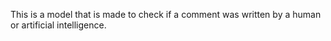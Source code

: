 This is a model that is made to check if a comment was written by a human or artificial intelligence. 
